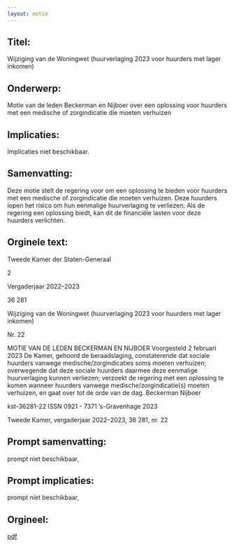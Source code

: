 ```yaml
---
layout: motie
---
```

## Titel:
Wijziging van de Woningwet (huurverlaging 2023 voor huurders met lager inkomen)
## Onderwerp:
Motie van de leden Beckerman en Nijboer over een oplossing voor huurders met een medische of zorgindicatie die moeten verhuizen
## Implicaties:
Implicaties niet beschikbaar.
## Samenvatting:

Deze motie stelt de regering voor om een oplossing te bieden voor huurders met een medische of zorgindicatie die moeten verhuizen. Deze huurders lopen het risico om hun eenmalige huurverlaging te verliezen. Als de regering een oplossing biedt, kan dit de financiële lasten voor deze huurders verlichten.
## Orginele text:


Tweede Kamer der Staten-Generaal

2

Vergaderjaar 2022–2023

36 281

Wijziging van de Woningwet (huurverlaging
2023 voor huurders met lager inkomen)

Nr. 22

MOTIE VAN DE LEDEN BECKERMAN EN NIJBOER
Voorgesteld 2 februari 2023
De Kamer,
gehoord de beraadslaging,
constaterende dat sociale huurders vanwege medische/zorgindicaties
soms moeten verhuizen;
overwegende dat deze sociale huurders daarmee deze eenmalige
huurverlaging kunnen verliezen;
verzoekt de regering met een oplossing te komen wanneer huurders
vanwege medische/zorgindicatie(s) moeten verhuizen,
en gaat over tot de orde van de dag.
Beckerman
Nijboer

kst-36281-22
ISSN 0921 - 7371
’s-Gravenhage 2023

Tweede Kamer, vergaderjaar 2022–2023, 36 281, nr. 22


## Prompt samenvatting:
prompt niet beschikbaar,

## Prompt implicaties:
prompt niet beschikbaar,
## Orgineel:
[pdf](https://gegevensmagazijn.tweedekamer.nl/OData/v4/2.0/Document(a580cbe6-90f5-462a-b003-c53efea46481)/resource)
